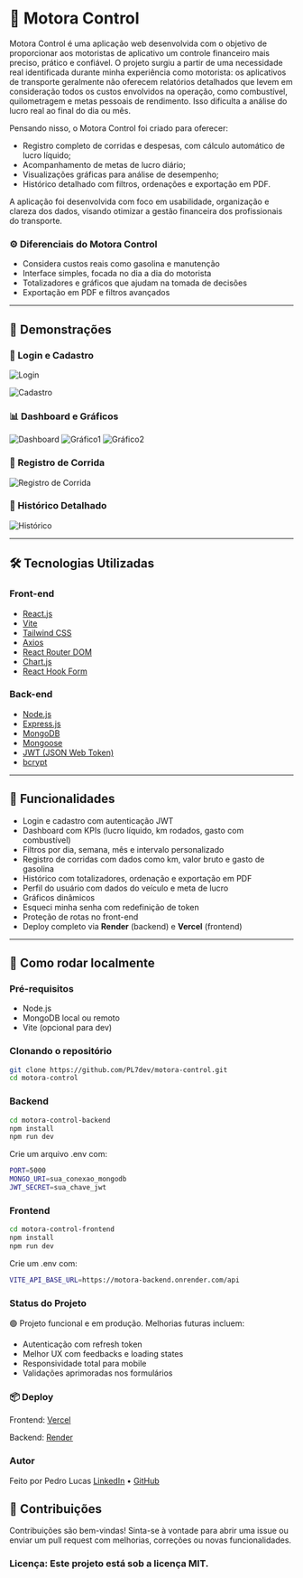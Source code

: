 # 🚗 Motora Control

Motora Control é uma aplicação web desenvolvida com o objetivo de proporcionar aos motoristas de aplicativo um controle financeiro mais preciso, prático e confiável.
O projeto surgiu a partir de uma necessidade real identificada durante minha experiência como motorista: os aplicativos de transporte geralmente não oferecem relatórios detalhados que levem em consideração todos os custos envolvidos na operação, como combustível, quilometragem e metas pessoais de rendimento. Isso dificulta a análise do lucro real ao final do dia ou mês.

Pensando nisso, o Motora Control foi criado para oferecer:
- Registro completo de corridas e despesas, com cálculo automático de lucro líquido;
- Acompanhamento de metas de lucro diário;
- Visualizações gráficas para análise de desempenho;
- Histórico detalhado com filtros, ordenações e exportação em PDF.

A aplicação foi desenvolvida com foco em usabilidade, organização e clareza dos dados, visando otimizar a gestão financeira dos profissionais do transporte.

### ⚙️ Diferenciais do Motora Control
- Considera custos reais como gasolina e manutenção
- Interface simples, focada no dia a dia do motorista
- Totalizadores e gráficos que ajudam na tomada de decisões
- Exportação em PDF e filtros avançados

---

## 📸 Demonstrações
### 🔐 Login e Cadastro
![Login](https://i.imgur.com/8Coq6s8.png)

![Cadastro](https://i.imgur.com/r0rTkQU.png)

### 📊 Dashboard e Gráficos
![Dashboard](https://i.imgur.com/CaDirf3.png)
![Gráfico1](https://i.imgur.com/h8lNMyf.png)
![Gráfico2](https://i.imgur.com/knBItOQ.png)

### 🧾 Registro de Corrida
![Registro de Corrida](https://i.imgur.com/NNMcMcW.png)

### 📂 Histórico Detalhado
![Histórico](https://i.imgur.com/zV32xn3.png)

---

## 🛠️ Tecnologias Utilizadas

### **Front-end**
- [React.js](https://reactjs.org/)
- [Vite](https://vitejs.dev/)
- [Tailwind CSS](https://tailwindcss.com/)
- [Axios](https://axios-http.com/)
- [React Router DOM](https://reactrouter.com/)
- [Chart.js](https://www.chartjs.org/)
- [React Hook Form](https://react-hook-form.com/)

### **Back-end**
- [Node.js](https://nodejs.org/)
- [Express.js](https://expressjs.com/)
- [MongoDB](https://www.mongodb.com/)
- [Mongoose](https://mongoosejs.com/)
- [JWT (JSON Web Token)](https://jwt.io/)
- [bcrypt](https://github.com/kelektiv/node.bcrypt.js)

---

## 🔐 Funcionalidades

- Login e cadastro com autenticação JWT
- Dashboard com KPIs (lucro líquido, km rodados, gasto com combustível)
- Filtros por dia, semana, mês e intervalo personalizado
- Registro de corridas com dados como km, valor bruto e gasto de gasolina
- Histórico com totalizadores, ordenação e exportação em PDF
- Perfil do usuário com dados do veículo e meta de lucro
- Gráficos dinâmicos
- Esqueci minha senha com redefinição de token
- Proteção de rotas no front-end
- Deploy completo via **Render** (backend) e **Vercel** (frontend)

---

## 🚀 Como rodar localmente
### Pré-requisitos
- Node.js
- MongoDB local ou remoto
- Vite (opcional para dev)

### Clonando o repositório
```bash
git clone https://github.com/PL7dev/motora-control.git
cd motora-control
```

### Backend
```bash
cd motora-control-backend
npm install
npm run dev
```
Crie um arquivo .env com:
```bash
PORT=5000
MONGO_URI=sua_conexao_mongodb
JWT_SECRET=sua_chave_jwt
```

### Frontend
```bash
cd motora-control-frontend
npm install
npm run dev
```
Crie um .env com:
```bash
VITE_API_BASE_URL=https://motora-backend.onrender.com/api
```

### Status do Projeto
🟢 Projeto funcional e em produção. Melhorias futuras incluem:
- Autenticação com refresh token
- Melhor UX com feedbacks e loading states
- Responsividade total para mobile
- Validações aprimoradas nos formulários

### 📦 Deploy
Frontend: [Vercel](https://vercel.com/)

Backend: [Render](https://render.com/)

### Autor
Feito por Pedro Lucas
[LinkedIn](https://www.linkedin.com/in/pl-alcantara/) • [GitHub](https://github.com/PL7dev)

## 🤝 Contribuições

Contribuições são bem-vindas! Sinta-se à vontade para abrir uma issue ou enviar um pull request com melhorias, correções ou novas funcionalidades.

### Licença: Este projeto está sob a licença MIT.

